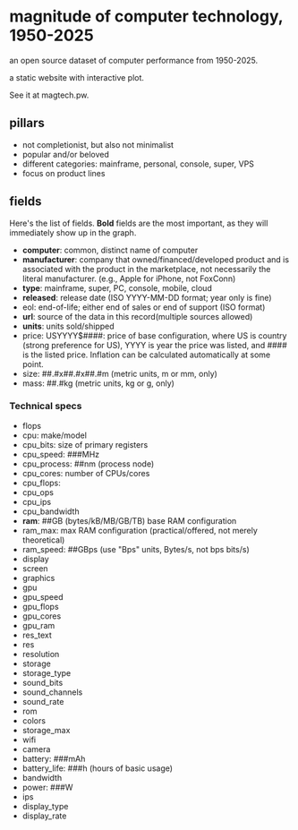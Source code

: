 # magnitude of computer technology, 1950-2025

an open source dataset of computer performance from 1950-2025.

a static website with interactive plot.

See it at magtech.pw.

## pillars

- not completionist, but also not minimalist
- popular and/or beloved
- different categories: mainframe, personal, console, super, VPS
- focus on product lines

## fields

Here's the list of fields.  **Bold** fields are the most important, as they will immediately show up in the graph.

- **computer**: common, distinct name of computer
- **manufacturer**: company that owned/financed/developed product and is associated with the product in the marketplace, not necessarily the literal manufacturer. (e.g., Apple for iPhone, not FoxConn)
- **type**: mainframe, super, PC, console, mobile, cloud
- **released**: release date (ISO YYYY-MM-DD format; year only is fine)
- eol: end-of-life; either end of sales or end of support (ISO format)
- **url**: source of the data in this record(multiple sources allowed)
- **units**: units sold/shipped
- price: USYYYY$####: price of base configuration, where US is country (strong preference for US), YYYY is year the price was listed, and #### is the listed price.  Inflation can be calculated automatically at some point.
- size: ##.#x##.#x##.#m (metric units, m or mm, only)
- mass: ##.#kg (metric units, kg or g, only)

### Technical specs
- flops
- cpu: make/model
- cpu_bits: size of primary registers
- cpu_speed: ###MHz
- cpu_process: ##nm (process node)
- cpu_cores: number of CPUs/cores
- cpu_flops:
- cpu_ops
- cpu_ips
- cpu_bandwidth
- **ram**: ##GB (bytes/kB/MB/GB/TB) base RAM configuration
- ram_max: max RAM configuration (practical/offered, not merely theoretical)
- ram_speed: ##GBps (use "Bps" units, Bytes/s, not bps bits/s)
- display
- screen
- graphics
- gpu
- gpu_speed
- gpu_flops
- gpu_cores
- gpu_ram
- res_text
- res
- resolution
- storage
- storage_type
- sound_bits
- sound_channels
- sound_rate
- rom
- colors
- storage_max
- wifi
- camera
- battery: ###mAh
- battery_life: ###h (hours of basic usage)
- bandwidth
- power: ###W
- ips
- display_type
- display_rate
